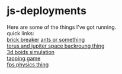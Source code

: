 # js-deployments

Here are some of the things I've got running.  
quick links:  
[brick breaker](https://eager-hawking-5575c6.netlify.app/)
[ants or something](https://serene-chandrasekhar-71714f.netlify.app/)  
[torus and jupiter space backroung thing](https://silly-mcclintock-8b0e08.netlify.app/)  
[3d boids simulation](https://serene-chandrasekhar-c842ce.netlify.app/)  
[tapping game](https://silly-torvalds-4e6a47.netlify.app/)  
[fps physics thing](https://pensive-haibt-0aa6d5.netlify.app/)
